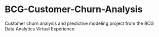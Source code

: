 # BCG-Customer-Churn-Analysis
Customer churn analysis and predictive modeling project from the BCG Data Analytics Virtual Experience
